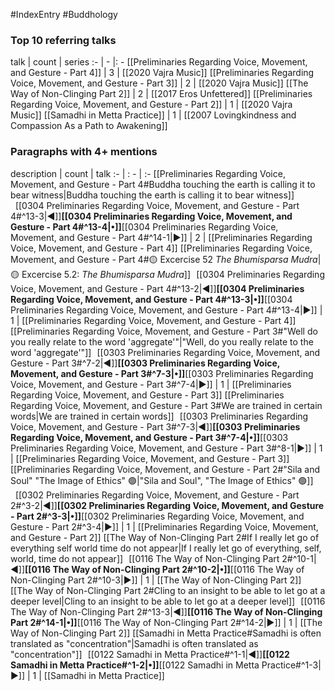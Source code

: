 #IndexEntry #Buddhology

### Top 10 referring talks
talk | count | series
:- | - |: -
[[Preliminaries Regarding Voice, Movement, and Gesture - Part 4]] | 3 | [[2020 Vajra Music]]
[[Preliminaries Regarding Voice, Movement, and Gesture - Part 3]] | 2 | [[2020 Vajra Music]]
[[The Way of Non-Clinging Part 2]] | 2 | [[2017 Eros Unfettered]]
[[Preliminaries Regarding Voice, Movement, and Gesture - Part 2]] | 1 | [[2020 Vajra Music]]
[[Samadhi in Metta Practice]] | 1 | [[2007 Lovingkindness and Compassion As a Path to Awakening]]

### Paragraphs with 4+ mentions
description | count | talk
:- | : - | :-
[[Preliminaries Regarding Voice, Movement, and Gesture - Part 4#Buddha touching the earth is calling it to bear witness\|Buddha touching the earth is calling it to bear witness]] &nbsp;&nbsp;[[0304 Preliminaries Regarding Voice, Movement, and Gesture - Part 4#^13-3\|◀]]**[[0304 Preliminaries Regarding Voice, Movement, and Gesture - Part 4#^13-4\|•]]**[[0304 Preliminaries Regarding Voice, Movement, and Gesture - Part 4#^14-1\|▶]] | 2 | [[Preliminaries Regarding Voice, Movement, and Gesture - Part 4]]
[[Preliminaries Regarding Voice, Movement, and Gesture - Part 4#🟡 Excercise 52 _The Bhumisparsa Mudra_\|🟡 Excercise 5.2: _The Bhumisparsa Mudra_]] &nbsp;&nbsp;[[0304 Preliminaries Regarding Voice, Movement, and Gesture - Part 4#^13-2\|◀]]**[[0304 Preliminaries Regarding Voice, Movement, and Gesture - Part 4#^13-3\|•]]**[[0304 Preliminaries Regarding Voice, Movement, and Gesture - Part 4#^13-4\|▶]] | 1 | [[Preliminaries Regarding Voice, Movement, and Gesture - Part 4]]
[[Preliminaries Regarding Voice, Movement, and Gesture - Part 3#"Well do you really relate to the word 'aggregate'"\|"Well, do you really relate to the word 'aggregate'"]] &nbsp;&nbsp;[[0303 Preliminaries Regarding Voice, Movement, and Gesture - Part 3#^7-2\|◀]]**[[0303 Preliminaries Regarding Voice, Movement, and Gesture - Part 3#^7-3\|•]]**[[0303 Preliminaries Regarding Voice, Movement, and Gesture - Part 3#^7-4\|▶]] | 1 | [[Preliminaries Regarding Voice, Movement, and Gesture - Part 3]]
[[Preliminaries Regarding Voice, Movement, and Gesture - Part 3#We are trained in certain words\|We are trained in certain words]] &nbsp;&nbsp;[[0303 Preliminaries Regarding Voice, Movement, and Gesture - Part 3#^7-3\|◀]]**[[0303 Preliminaries Regarding Voice, Movement, and Gesture - Part 3#^7-4\|•]]**[[0303 Preliminaries Regarding Voice, Movement, and Gesture - Part 3#^8-1\|▶]] | 1 | [[Preliminaries Regarding Voice, Movement, and Gesture - Part 3]]
[[Preliminaries Regarding Voice, Movement, and Gesture - Part 2#"Sila and Soul" "The Image of Ethics" 🟢\|"Sila and Soul", "The Image of Ethics" 🟢]] &nbsp;&nbsp;[[0302 Preliminaries Regarding Voice, Movement, and Gesture - Part 2#^3-2\|◀]]**[[0302 Preliminaries Regarding Voice, Movement, and Gesture - Part 2#^3-3\|•]]**[[0302 Preliminaries Regarding Voice, Movement, and Gesture - Part 2#^3-4\|▶]] | 1 | [[Preliminaries Regarding Voice, Movement, and Gesture - Part 2]]
[[The Way of Non-Clinging Part 2#If I really let go of everything self world time do not appear\|If I really let go of everything, self, world, time do not appear]] &nbsp;&nbsp;[[0116 The Way of Non-Clinging Part 2#^10-1\|◀]]**[[0116 The Way of Non-Clinging Part 2#^10-2\|•]]**[[0116 The Way of Non-Clinging Part 2#^10-3\|▶]] | 1 | [[The Way of Non-Clinging Part 2]]
[[The Way of Non-Clinging Part 2#Cling to an insight to be able to let go at a deeper level\|Cling to an insight to be able to let go at a deeper level]] &nbsp;&nbsp;[[0116 The Way of Non-Clinging Part 2#^13-3\|◀]]**[[0116 The Way of Non-Clinging Part 2#^14-1\|•]]**[[0116 The Way of Non-Clinging Part 2#^14-2\|▶]] | 1 | [[The Way of Non-Clinging Part 2]]
[[Samadhi in Metta Practice#Samadhi is often translated as "concentration"\|Samadhi is often translated as "concentration"]] &nbsp;&nbsp;[[0122 Samadhi in Metta Practice#^1-1\|◀]]**[[0122 Samadhi in Metta Practice#^1-2\|•]]**[[0122 Samadhi in Metta Practice#^1-3\|▶]] | 1 | [[Samadhi in Metta Practice]]

